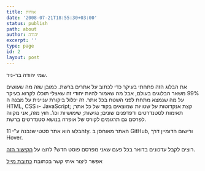 ```yaml
---
title: אודות
date: '2008-07-21T18:55:30+03:00'
status: publish
path: about
author: יהודה
excerpt: ''
type: page
id: 2
layout: post
---
```

שמי יהודה בר-ניר.

את הבלוג הזה פתחתי בעיקר כדי לכתוב על אתרים ברשת. כמובן שזה מה שעושים 99% משאר הבלוגים בעולם, אבל מה שאמור להיות יחודי זה שאצלי תוכלו לקרוא בעיקר על מה שנמצא מתחת לפני השטח בכל אתר. זה יכלול ביקורת עניינית על מבנה ה HTML, CSS ו- JavaScript; קצת אנקדוטות על שטויות שמוצאים בקוד של כל אתר; תאימות לסטנדרטים ודפדפנים שונים; נגישות; שימושיות וכו’. חוץ מזה, אני מקווה לפרסם גם תרגומים לקורס של אופרה בנושא סטנדרטים ברשת.

הבלוג הוא אתר סטטי שנבנה ע"י 11ty. האתר מאוחסן ב GitHub, ורישום הדומיין דרך Hover.

רוצים לקבל עדכונים בדואר בכל פעם שאני מפרסם פוסט חדש? לחצו על [הקישור הזה](http://feedburner.google.com/fb/a/mailverify?uri=yehudab/blog&loc=en_US).

אפשר ליצור איתי קשר בכתובת [כתובת מייל](to-be-replaced-by-email)

